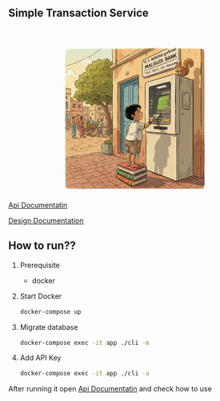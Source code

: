 ## Simple Transaction Service

<br/>
<p align="center">
<img width="300" height="" alt="Image" src="./transaction.png" align="center"/>
</p>

[Api Documentatin](./API-Documentation.md)

[Design Documentation](DESIGN.md)

## How to run??

1. Prerequisite
   - docker

2. Start Docker

   ```bash
   docker-compose up
   ```

3. Migrate database

   ```bash
   docker-compose exec -it app ./cli -m
   ```

4. Add API Key

   ```bash
   docker-compose exec -it app ./cli -a
   ```

After running it open [Api Documentatin](./API-Documentation.md) and check how to use
